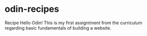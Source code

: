 # odin-recipes
Recipe
Hello Odin!
This is my first assigntment from the curriculum regarding basic fundamentals of building a website.